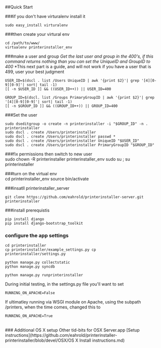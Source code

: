 ##Quick Start

###if you don't have virturalenv install it

	sudo easy_install virturalenv
	
###then create your virtural env
	
	cd /path/to/www/
	virtualenv printerinstaller_env


###make a user  and group
*Get the last user and group in the 400's,  if this command returns nothing than you can set the UniqueID and GroupID to 400*
*This next part is a guide, and will not work if you have a user that is 499, user your best judgment

	USER_ID=$(dscl . list /Users UniqueID | awk '{print $2}'| grep '[4][0-9][0-9]'| sort| tail -1)
	[[ -n $USER_ID ]] && ((USER_ID++)) || USER_ID=400
	
	GROUP_ID=$(dscl. list /Groups PrimaryGroupID | awk '{print $2}'| grep '[4][0-9][0-9]'| sort| tail -1)
	[[ -n $GROUP_ID ]] && ((GROUP_ID++)) || GROUP_ID=400
	
	
###Set the user

	sudo dseditgroup -o create -n printerinstaller -i "$GROUP_ID" -n . printerinstaller
	sudo dscl . create /Users/printerinstaller
	sudo dscl . create /Users/printerinstaller passwd *
	sudo dscl . create /Users/printerinstaller UniqueID "$USER_ID"
	sudo dscl . create /Users/printerinstaller PrimaryGroupID "$GROUP_ID"
  
  
###fix permissions then switch to new user	
	sudo chown -R printerinstaller printerinstaller_env
	sudo su ; su printerinstaller
	  
###turn on the virtual env	
	cd printerinstaller_env
    source bin/activate
	
###insatll printerinstaller_server
	
	git clone https://github.com/eahrold/printerinstaller-server.git printerinstaller
	
###install prerequistis

	pip install django
	pip install django-bootstrap_toolkit
	
### configure the app settings

	cd printerinstaller
	cp printerinstaller/example_settings.py cp printerinstaller/settings.py
	
	python manage.py collectstatic
	python manage.py syncdb
	
	python manage.py runprinterinstaller

During initial testing, in the settings.py file you'll want to set
	
	RUNNING_ON_APACHE=False

If ultimatley running via WSGI module on Apache, using the subpath /printers, when the time comes, changed this to 

	RUNNING_ON_APACHE=True

</br>
### Additional OS X setup
Other tid-bits for OSX Server.app [Setup instructions](https://github.com/eahrold/printerinstaller-printerinstaller/blob/devel/OSX/OS X Install instructions.md)